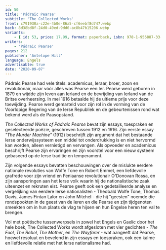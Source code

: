 ```yaml
---
id: 50
title: 'Pádraic Pearse'
subtitle: 'The Collected Works'
front: c791930a-c22e-4b0e-86a5-cf6eebf8d747.webp
back: 8d38bd8f-24d0-49ed-9dd0-ac8b47b15206.webp
variants:
    - { id: 53, price: 17.99, format: paperback, isbn: 978-1-956887-33-4 }
writers:
    - 'Pádraic Pearse'
pages: 212
publisher: 'Antelope Hill'
language: Engels
advertisable: true
date: '2020-09-07'
---
```


Pádraic Pearse had vele titels: academicus, leraar, broer, zoon en revolutionair, maar vóór alles was Pearse een Ier. Pearse werd geboren in 1879 en wijdde zijn leven aan Ierland en de bevrijding van Ierland van de Britse overheersing. In mei 1916 betaalde hij de ultieme prijs voor deze toewijding. Pearse werd gemarteld voor zijn rol in de vorming van de Voorlopige Regering van de Ierse Republiek en de gebeurtenissen rond wat bekend werd als de Paasopstand.
 
*The Collected Works of Pádraic Pearse* bevat zijn essays, toespraken en geselecteerde poëzie, geschreven tussen 1912 en 1916. Zijn eerste essay *"The Murder Machine"* (1912) beschrijft zijn argument dat het bestaande Ierse onderwijssysteem een middel tot onderdrukking is en niet hervormd kan worden, alleen vernietigd en vervangen. Als opvoeder en academicus beschrijft Pearse zijn ervaringen en zijn voorstel voor een nieuw systeem gebaseerd op de Ierse traditie en temperament.
 
Zijn volgende essays bevatten beschouwingen over de mislukte eerdere nationale revoluties van Wolfe Tone en Robert Emmet, een liefdevolle grafrede voor zijn vriend en Feniaanse revolutionair O'Donovan Rossa, en zijn aansporingen aan het Ierse volk waarin hij de nationalistische zaak uiteenzet en rekruten eist. Pearse geeft ook een gedetailleerde analyse en vergelijking van eerdere Ierse nationalisten - Theobald Wolfe Tone, Thomas Davis, James Fintan Lalor en John Mitchel - die hij "geesten" noemde die rondspookten in de geest van de Ieren en die Pearse en zijn tijdgenoten smeekten om in hun plaats de vlag te hijsen en hun Engelse heren ten val te brengen. 
 
Vol met poëtische tussenwerpsels in zowel het Engels en Gaelic door het hele boek, The Collected Works wordt afgesloten met vier gedichten - *The Fool*, *The Rebel*, *The Mother*, en *The Wayfarer* - wat aangeeft dat Pearse, hoewel resoluut en bevelend in zijn essays en toespraken, ook een kalme en liefdevolle relatie met het Ierse nationalisme had.
